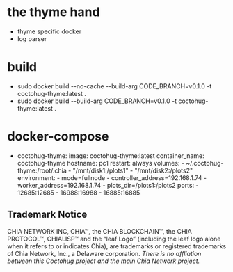 # the thyme hand
- thyme specific docker
- log parser

# build
- sudo docker build --no-cache --build-arg CODE_BRANCH=v0.1.0 -t coctohug-thyme:latest .
- sudo docker build --build-arg CODE_BRANCH=v0.1.0 -t coctohug-thyme:latest .

# docker-compose
- coctohug-thyme: 
        image: coctohug-thyme:latest 
        container_name: coctohug-thyme
        hostname: pc1 
        restart: always 
        volumes: 
            - ~/.coctohug-thyme:/root/.chia 
            - "/mnt/disk1:/plots1" 
            - "/mnt/disk2:/plots2" 
        environment: 
            - mode=fullnode 
            - controller_address=192.168.1.74 
            - worker_address=192.168.1.74
            - plots_dir=/plots1:/plots2 
        ports: 
            - 12685:12685 
            - 16988:16988 
            - 16885:16885

## Trademark Notice
CHIA NETWORK INC, CHIA™, the CHIA BLOCKCHAIN™, the CHIA PROTOCOL™, CHIALISP™ and the “leaf Logo” (including the leaf logo alone when it refers to or indicates Chia), are trademarks or registered trademarks of Chia Network, Inc., a Delaware corporation. *There is no affliation between this Coctohug project and the main Chia Network project.*
 
 
 
 
